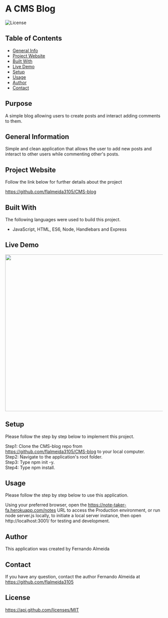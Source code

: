 
# A CMS Blog 

![License](https://img.shields.io/badge/License-MIT-orange.svg?style=plastic&logo=appveyor)

## Table of Contents
* [General Info](#general-information)
* [Project Website](#project-website)
* [Built With](#Built-With)
* [Live Demo](#live-demo)
* [Setup](#setup)
* [Usage](#usage)
* [Author](#author)
* [Contact](#Contact)

## Purpose
A simple blog allowing users to create posts and interact adding comments to them. 


## General Information
Simple and clean application that allows the user to add new posts and interact to other users while commenting other's posts. 


## Project Website
Follow the link below for further details about the project 

https://github.com/flalmeida3105/CMS-blog


## Built With
The following languages were used to build this project. 

*  JavaScript, HTML, ES6, Node, Handlebars and Express


## Live Demo
 <img src="./public/assets/images/mydemo.gif" width="750" height="500"> 


## Setup
Please follow the step by step below to implement this project. 

Step1: Clone the CMS-blog repo from https://github.com/flalmeida3105/CMS-blog to your local computer. <br> Step2: Navigate to the application's root folder. <br> Step3: Type npm init -y. <br> Step4: Type npm install. <br>  

## Usage
Please follow the step by step below to use this application. 

Using your preferred browser, open the https://note-taker-fa.herokuapp.com/notes URL to access the Production environment, or run node server.js locally, to initiate a local server instance, then open http://localhost:3001/ for testing and development.  


## Author
This application was created by Fernando Almeida

## Contact
If you have any question, contact the author Fernando Almeida at https://github.com/flalmeida3105

## License
 https://api.github.com/licenses/MIT
